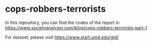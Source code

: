 # cops-robbers-terrorists

In this repository, you can find the codes of the report in https://www.societyanalyzer.com/blog/cops-robbers-terrorists-part-1 

For dataset, please visit https://www.start.umd.edu/gtd/
